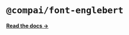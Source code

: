 # `@compai/font-englebert`

[**Read the docs &rarr;**](https://components.ai/docs/typefaces/englebert)
